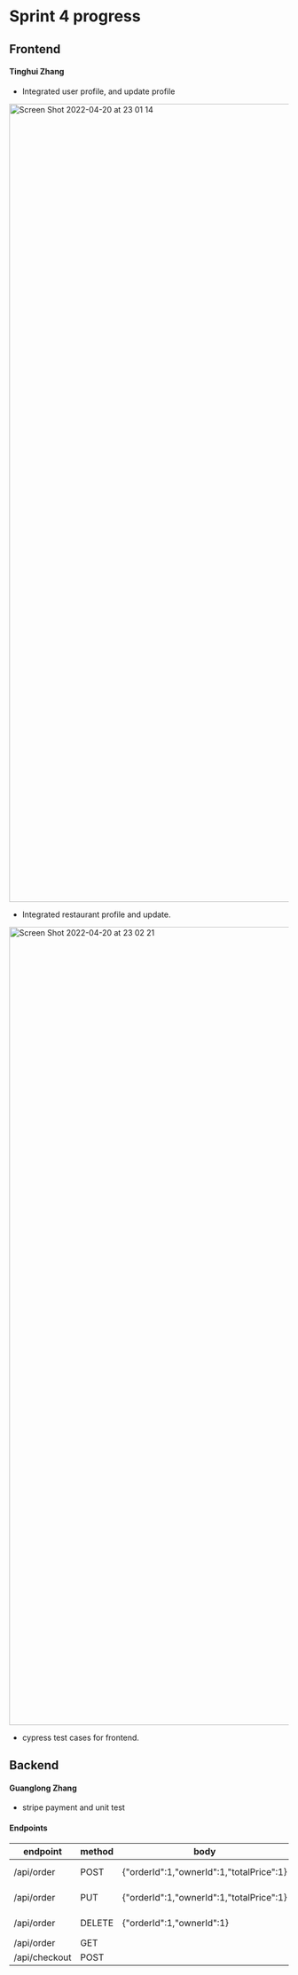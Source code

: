 # Sprint 4 progress
## Frontend
#### Tinghui Zhang
- Integrated user profile, and update profile
<img width="1440" alt="Screen Shot 2022-04-20 at 23 01 14" src="https://user-images.githubusercontent.com/60279540/164363207-283bd8c2-b8ca-4c46-ad3d-c11ff8330314.png">

- Integrated restaurant profile and update.
<img width="1440" alt="Screen Shot 2022-04-20 at 23 02 21" src="https://user-images.githubusercontent.com/60279540/164363324-c29c4755-eae9-438c-94d3-50a28944799d.png">

- cypress test cases for frontend.


## Backend
#### Guanglong Zhang
- stripe payment and unit test
#### Endpoints
| endpoint                      | method | body                                           | description       |
|-------------------------------|--------|------------------------------------------------|-------------------|
| /api/order                    | POST   | {"orderId":1,"ownerId":1,"totalPrice":1}       | Create order |
| /api/order                    | PUT    | {"orderId":1,"ownerId":1,"totalPrice":1}       | Update order |
| /api/order                    | DELETE | {"orderId":1,"ownerId":1}                      | Delete order |
| /api/order                    | GET    |                                                | List orders  |
| /api/checkout	                | POST	 |                                                |   checkout   |
